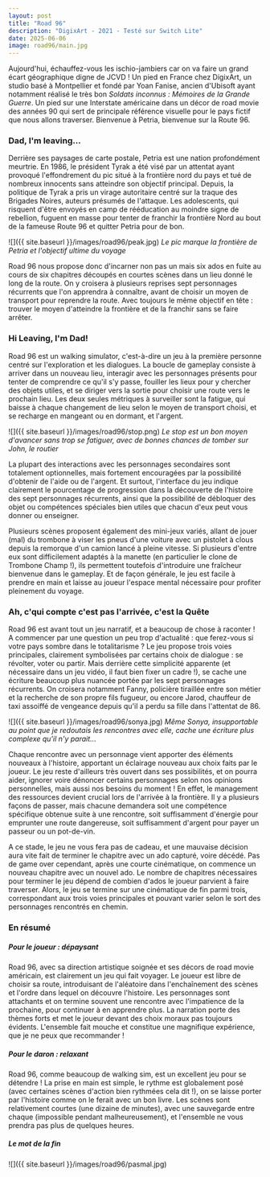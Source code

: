 ```yaml
---
layout: post
title: "Road 96"
description: "DigixArt - 2021 - Testé sur Switch Lite"
date: 2025-06-06
image: road96/main.jpg
---
```


Aujourd'hui, échauffez-vous les ischio-jambiers car on va faire un grand écart géographique digne de JCVD ! Un pied en France chez DigixArt, un studio basé à Montpellier et fondé par Yoan Fanise, ancien d'Ubisoft ayant notamment réalisé le très bon *Soldats inconnus : Mémoires de la Grande Guerre*. Un pied sur une Interstate américaine dans un décor de road movie des années 90 qui sert de principale référence visuelle pour le pays fictif que nous allons traverser. Bienvenue à Petria, bienvenue sur la Route 96.

### Dad, I'm leaving...

Derrière ses paysages de carte postale, Petria est une nation profondément meurtrie. En 1986, le président Tyrak a été visé par un attentat ayant provoqué l'effondrement du pic situé à la frontière nord du pays et tué de nombreux innocents sans atteindre son objectif principal. Depuis, la politique de Tyrak a pris un virage autoritaire centré sur la traque des Brigades Noires, auteurs présumés de l'attaque. Les adolescents, qui risquent d'être envoyés en camp de rééducation au moindre signe de rebellion, fuguent en masse pour tenter de franchir la frontière Nord au bout de la fameuse Route 96 et quitter Petria pour de bon.

![]({{ site.baseurl }}/images/road96/peak.jpg)
*Le pic marque la frontière de Petria et l'objectif ultime du voyage*

Road 96 nous propose donc d'incarner non pas un mais six ados en fuite au cours de six chapitres découpés en courtes scènes dans un lieu donné le long de la route. On y croisera à plusieurs reprises sept personnages récurrents que l'on apprendra à connaître, avant de choisir un moyen de transport pour reprendre la route. Avec toujours le même objectif en tête : trouver le moyen d'atteindre la frontière et de la franchir sans se faire arrêter.

### Hi Leaving, I'm Dad!

Road 96 est un walking simulator, c'est-à-dire un jeu à la première personne centré sur l'exploration et les dialogues. La boucle de gameplay consiste à arriver dans un nouveau lieu, interagir avec les personnages présents pour tenter de comprendre ce qu'il s'y passe, fouiller les lieux pour y chercher des objets utiles, et se diriger vers la sortie pour choisir une route vers le prochain lieu. Les deux seules métriques à surveiller sont la fatigue, qui baisse à chaque changement de lieu selon le moyen de transport choisi, et se recharge en mangeant ou en dormant, et l'argent.

![]({{ site.baseurl }}/images/road96/stop.png)
*Le stop est un bon moyen d'avancer sans trop se fatiguer, avec de bonnes chances de tomber sur John, le routier*

La plupart des interactions avec les personnages secondaires sont totalement optionnelles, mais fortement encouragées par la possibilité d'obtenir de l'aide ou de l'argent. Et surtout, l'interface du jeu indique clairement le pourcentage de progression dans la découverte de l'histoire des sept personnages récurrents, ainsi que la possibilité de débloquer des objet ou compétences spéciales bien utiles que chacun d'eux peut vous donner ou enseigner.

Plusieurs scènes proposent également des mini-jeux variés, allant de jouer (mal) du trombone à viser les pneus d'une voiture avec un pistolet à clous depuis la remorque d'un camion lancé à pleine vitesse. Si plusieurs d'entre eux sont difficilement adaptés à la manette (en particulier le clone de Trombone Champ !), ils permettent toutefois d'introduire une fraîcheur bienvenue dans le gameplay. Et de façon générale, le jeu est facile à prendre en main et laisse au joueur l'espace mental nécessaire pour profiter pleinement du voyage.

### Ah, c'qui compte c'est pas l'arrivée, c'est la Quête

Road 96 est avant tout un jeu narratif, et a beaucoup de chose à raconter ! A commencer par une question un peu trop d'actualité : que ferez-vous si votre pays sombre dans le totalitarisme ? Le jeu propose trois voies principales, clairement symbolisées par certains choix de dialogue : se révolter, voter ou partir. Mais derrière cette simplicité apparente (et nécessaire dans un jeu vidéo, il faut bien fixer un cadre !), se cache une écriture beaucoup plus nuancée portée par les sept personnages récurrents. On croisera notamment Fanny, policière tiraillée entre son métier et la recherche de son propre fils fugueur, ou encore Jarod, chauffeur de taxi assoiffé de vengeance depuis qu'il a perdu sa fille dans l'attentat de 86.

![]({{ site.baseurl }}/images/road96/sonya.jpg)
*Même Sonya, insupportable au point que je redoutais les rencontres avec elle, cache une écriture plus complexe qu'il n'y parait...*

Chaque rencontre avec un personnage vient apporter des éléments nouveaux à l'histoire, apportant un éclairage nouveau aux choix faits par le joueur. Le jeu reste d'ailleurs très ouvert dans ses possibilités, et on pourra aider, ignorer voire dénoncer certains personnages selon nos opinions personnelles, mais aussi nos besoins du moment ! En effet, le management des ressources devient crucial lors de l'arrivée à la frontière. Il y a plusieurs façons de passer, mais chacune demandera soit une compétence spécifique obtenue suite à une rencontre, soit suffisamment d'énergie pour emprunter une route dangereuse, soit suffisamment d'argent pour payer un passeur ou un pot-de-vin. 

A ce stade, le jeu ne vous fera pas de cadeau, et une mauvaise décision aura vite fait de terminer le chapitre avec un ado capturé, voire décédé. Pas de game over cependant, après une courte cinématique, on commence un nouveau chapitre avec un nouvel ado. Le nombre de chapitres nécessaires pour terminer le jeu dépend de combien d'ados le joueur parvient à faire traverser. Alors, le jeu se termine sur une cinématique de fin parmi trois, correspondant aux trois voies principales et pouvant varier selon le sort des personnages rencontrés en chemin.

### En résumé

##### Pour le joueur : dépaysant

Road 96, avec sa direction artistique soignée et ses décors de road movie américain, est clairement un jeu qui fait voyager. Le joueur est libre de choisir sa route, introduisant de l'aléatoire dans l'enchaînement des scènes et l'ordre dans lequel on découvre l'histoire. Les personnages sont attachants et on termine souvent une rencontre avec l'impatience de la prochaine, pour continuer à en apprendre plus. La narration porte des thèmes forts et met le joueur devant des choix moraux pas toujours évidents. L'ensemble fait mouche et constitue une magnifique expérience, que je ne peux que recommander !

##### Pour le daron : relaxant

Road 96, comme beaucoup de walking sim, est un excellent jeu pour se détendre ! La prise en main est simple, le rythme est globalement posé (avec certaines scènes d'action bien rythmées cela dit !), on se laisse porter par l'histoire comme on le ferait avec un bon livre. Les scènes sont relativement courtes (une dizaine de minutes), avec une sauvegarde entre chaque (impossible pendant malheureusement), et l'ensemble ne vous prendra pas plus de quelques heures.

##### Le mot de la fin

![]({{ site.baseurl }}/images/road96/pasmal.jpg)